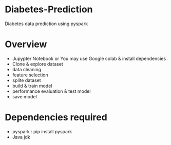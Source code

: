 # Diabetes-Prediction

Diabetes data prediction using pyspark


# Overview
- Jupypter Notebook or You may use Google colab & install dependencies
- Clone & explore dataset
- data cleaning
- feature selection
- splite dataset
- build & train model
- performance evaluation  & test model
- save model

# Dependencies required

- pyspark : pip install pyspark
- Java jdk


